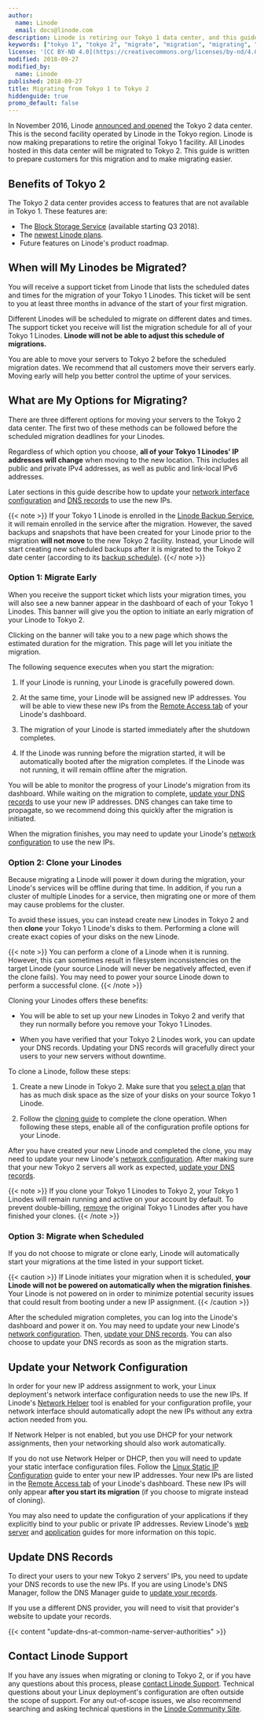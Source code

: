 ```yaml
---
author:
  name: Linode
  email: docs@linode.com
description: Linode is retiring our Tokyo 1 data center, and this guide shows how to migrate to our new Tokyo 2 location.
keywords: ["tokyo 1", "tokyo 2", "migrate", "migration", "migrating", "data center"]
license: '[CC BY-ND 4.0](https://creativecommons.org/licenses/by-nd/4.0)'
modified: 2018-09-27
modified_by:
  name: Linode
published: 2018-09-27
title: Migrating from Tokyo 1 to Tokyo 2
hiddenguide: true
promo_default: false
---
```


In November 2016, Linode [announced and opened](https://blog.linode.com/2016/11/21/new-linode-datacenter-tokyo-2/) the Tokyo 2 data center. This is the second facility operated by Linode in the Tokyo region. Linode is now making preparations to retire the original Tokyo 1 facility. All Linodes hosted in this data center will be migrated to Tokyo 2. This guide is written to prepare customers for this migration and to make migrating easier.

## Benefits of Tokyo 2

The Tokyo 2 data center provides access to features that are not available in Tokyo 1. These features are:

-  The [Block Storage Service](https://www.linode.com/blockstorage) (available starting Q3 2018).
-  The [newest Linode plans](https://blog.linode.com/2018/05/17/updated-linode-plans-new-larger-linodes/).
-  Future features on Linode's product roadmap.

## When will My Linodes be Migrated?

You will receive a support ticket from Linode that lists the scheduled dates and times for the migration of your Tokyo 1 Linodes. This ticket will be sent to you at least three months in advance of the start of your first migration.

Different Linodes will be scheduled to migrate on different dates and times. The support ticket you receive will list the migration schedule for all of your Tokyo 1 Linodes. **Linode will not be able to adjust this schedule of migrations.**

You are able to move your servers to Tokyo 2 before the scheduled migration dates. We recommend that all customers move their servers early. Moving early will help you better control the uptime of your services.

## What are My Options for Migrating?

There are three different options for moving your servers to the Tokyo 2 data center. The first two of these methods can be followed before the scheduled migration deadlines for your Linodes.

Regardless of which option you choose, **all of your Tokyo 1 Linodes' IP addresses will change** when moving to the new location. This includes all public and private IPv4 addresses, as well as public and link-local IPv6 addresses.

Later sections in this guide describe how to update your [network interface configuration](#update-your-network-configuration) and [DNS records](#update-dns-records) to use the new IPs.

{{< note >}}
If your Tokyo 1 Linode is enrolled in the [Linode Backup Service](https://www.linode.com/backups), it will remain enrolled in the service after the migration. However, the saved backups and snapshots that have been created for your Linode prior to the migration **will not move** to the new Tokyo 2 facility. Instead, your Linode will start creating new scheduled backups after it is migrated to the Tokyo 2 date center (according to its [backup schedule](/docs/platform/disk-images/linode-backup-service/#schedule-backups)).
{{</ note >}}

### Option 1: Migrate Early

When you receive the support ticket which lists your migration times, you will also see a new banner appear in the dashboard of each of your Tokyo 1 Linodes. This banner will give you the option to initiate an early migration of your Linode to Tokyo 2.

Clicking on the banner will take you to a new page which shows the estimated duration for the migration. This page will let you initiate the migration.

The following sequence executes when you start the migration:

1.  If your Linode is running, your Linode is gracefully powered down.

1.  At the same time, your Linode will be assigned new IP addresses. You will be able to view these new IPs from the [Remote Access tab](/docs/platform/manager/remote-access/) of your Linode's dashboard.

1.  The migration of your Linode is started immediately after the shutdown completes.

1.  If the Linode was running before the migration started, it will be automatically booted after the migration completes. If the Linode was not running, it will remain offline after the migration.

You will be able to monitor the progress of your Linode's migration from its dashboard. While waiting on the migration to complete, [update your DNS records](#update-dns-records) to use your new IP addresses. DNS changes can take time to propagate, so we recommend doing this quickly after the migration is initiated.

When the migration finishes, you may need to update your Linode's [network configuration](#update-your-network-configuration) to use the new IPs.


### Option 2: Clone your Linodes

Because migrating a Linode will power it down during the migration, your Linode's services will be offline during that time. In addition, if you run a cluster of multiple Linodes for a service, then migrating one or more of them may cause problems for the cluster.

To avoid these issues, you can instead create new Linodes in Tokyo 2 and then **clone** your Tokyo 1 Linode's disks to them. Performing a clone will create exact copies of your disks on the new Linode.

{{< note >}}
You can perform a clone of a Linode when it is running. However, this can sometimes result in filesystem inconsistencies on the target Linode (your source Linode will never be negatively affected, even if the clone fails). You may need to power your source Linode down to perform a successful clone.
{{< /note >}}

Cloning your Linodes offers these benefits:

-   You will be able to set up your new Linodes in Tokyo 2 and verify that they run normally before you remove your Tokyo 1 Linodes.

-   When you have verified that your Tokyo 2 Linodes work, you can update your DNS records. Updating your DNS records will gracefully direct your users to your new servers without downtime.

To clone a Linode, follow these steps:

1.  Create a new Linode in Tokyo 2. Make sure that you [select a plan](https://www.linode.com/pricing) that has as much disk space as the size of your disks on your source Tokyo 1 Linode.

1.  Follow the [cloning guide](/docs/platform/disk-images/clone-your-linode/) to complete the clone operation. When following these steps, enable all of the configuration profile options for your Linode.

After you have created your new Linode and completed the clone, you may need to update your new Linode's [network configuration](#update-your-network-configuration). After making sure that your new Tokyo 2 servers all work as expected, [update your DNS records](#update-dns-records).

{{< note >}}
If you clone your Tokyo 1 Linodes to Tokyo 2, your Tokyo 1 Linodes will remain running and active on your account by default. To prevent double-billing, [remove](/docs/platform/billing-and-support/billing-and-payments/#removing-services) the original Tokyo 1 Linodes after you have finished your clones.
{{< /note >}}

### Option 3: Migrate when Scheduled

If you do not choose to migrate or clone early, Linode will automatically start your migrations at the time listed in your support ticket.

{{< caution >}}
If Linode initiates your migration when it is scheduled, **your Linode will not be powered on automatically when the migration finishes**. Your Linode is not powered on in order to minimize potential security issues that could result from booting under a new IP assignment.
{{< /caution >}}

After the scheduled migration completes, you can log into the Linode's dashboard and power it on. You may need to update your new Linode's [network configuration](#update-your-network-configuration). Then, [update your DNS records](#update-dns-records). You can also choose to update your DNS records as soon as the migration starts.

## Update your Network Configuration

In order for your new IP address assignment to work, your Linux deployment's network interface configuration needs to use the new IPs. If Linode's [Network Helper](/docs/platform/network-helper/) tool is enabled for your configuration profile, your network interface should automatically adopt the new IPs without any extra action needed from you.

If Network Helper is not enabled, but you use DHCP for your network assignments, then your networking should also work automatically.

If you do not use Network Helper or DHCP, then you will need to update your static interface configuration files. Follow the [Linux Static IP Configuration](/docs/networking/linux-static-ip-configuration/) guide to enter your new IP addresses. Your new IPs are listed in the [Remote Access tab](/docs/platform/manager/remote-access/) of your Linode's dashboard. These new IPs will only appear **after you start its migration** (if you choose to migrate instead of cloning).

You may also need to update the configuration of your applications if they explicitly bind to your public or private IP addresses. Review Linode's [web server](/docs/web-servers/) and [application](/docs/applications/) guides for more information on this topic.

## Update DNS Records

To direct your users to your new Tokyo 2 servers' IPs, you need to update your DNS records to use the new IPs. If you are using Linode's DNS Manager, follow the DNS Manager guide to [update your records](/docs/platform/manager/dns-manager/#edit-records).

If you use a different DNS provider, you will need to visit that provider's website to update your records.

{{< content "update-dns-at-common-name-server-authorities" >}}

## Contact Linode Support

If you have any issues when migrating or cloning to Tokyo 2, or if you have any questions about this process, please [contact Linode Support](/docs/platform/billing-and-support/support/#contacting-linode-support). Technical questions about your Linux deployment's configuration are often outside the scope of support. For any out-of-scope issues, we also recommend searching and asking technical questions in the [Linode Community Site](/community/questions/).
